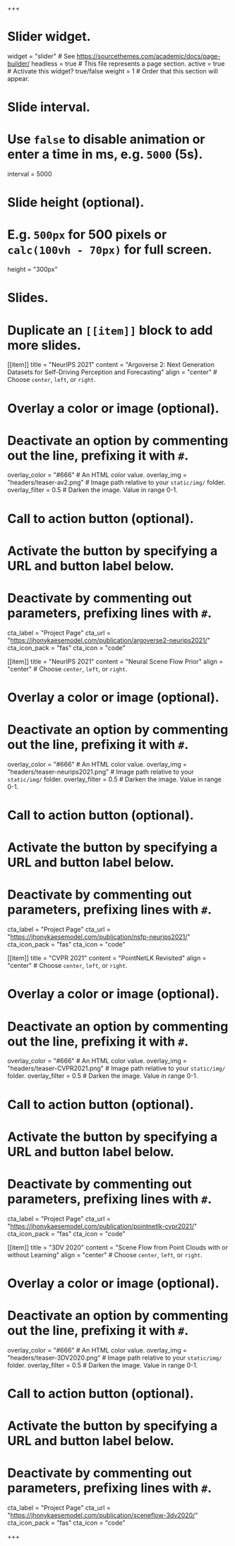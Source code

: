 +++
# Slider widget.
widget = "slider"  # See https://sourcethemes.com/academic/docs/page-builder/
headless = true  # This file represents a page section.
active = true  # Activate this widget? true/false
weight = 1  # Order that this section will appear.

# Slide interval.
# Use `false` to disable animation or enter a time in ms, e.g. `5000` (5s).
interval = 5000

# Slide height (optional).
# E.g. `500px` for 500 pixels or `calc(100vh - 70px)` for full screen.
height = "300px"

# Slides.
# Duplicate an `[[item]]` block to add more slides.
[[item]]
  title = "NeurIPS 2021"
  content = "Argoverse 2: Next Generation Datasets for Self-Driving Perception and Forecasting"
  align = "center"  # Choose `center`, `left`, or `right`.

  # Overlay a color or image (optional).
  #   Deactivate an option by commenting out the line, prefixing it with `#`.
  overlay_color = "#666"  # An HTML color value.
  overlay_img = "headers/teaser-av2.png"  # Image path relative to your `static/img/` folder.
  overlay_filter = 0.5  # Darken the image. Value in range 0-1.

  # Call to action button (optional).
  #   Activate the button by specifying a URL and button label below.
  #   Deactivate by commenting out parameters, prefixing lines with `#`.
  cta_label = "Project Page"
  cta_url = "https://jhonykaesemodel.com/publication/argoverse2-neurips2021/"
  cta_icon_pack = "fas"
  cta_icon = "code"

[[item]]
  title = "NeurIPS 2021"
  content = "Neural Scene Flow Prior"
  align = "center"  # Choose `center`, `left`, or `right`.

  # Overlay a color or image (optional).
  #   Deactivate an option by commenting out the line, prefixing it with `#`.
  overlay_color = "#666"  # An HTML color value.
  overlay_img = "headers/teaser-neurips2021.png"  # Image path relative to your `static/img/` folder.
  overlay_filter = 0.5  # Darken the image. Value in range 0-1.

  # Call to action button (optional).
  #   Activate the button by specifying a URL and button label below.
  #   Deactivate by commenting out parameters, prefixing lines with `#`.
  cta_label = "Project Page"
  cta_url = "https://jhonykaesemodel.com/publication/nsfp-neurips2021/"
  cta_icon_pack = "fas"
  cta_icon = "code"

[[item]]
  title = "CVPR 2021"
  content = "PointNetLK Revisited"
  align = "center"  # Choose `center`, `left`, or `right`.

  # Overlay a color or image (optional).
  #   Deactivate an option by commenting out the line, prefixing it with `#`.
  overlay_color = "#666"  # An HTML color value.
  overlay_img = "headers/teaser-CVPR2021.png"  # Image path relative to your `static/img/` folder.
  overlay_filter = 0.5  # Darken the image. Value in range 0-1.

  # Call to action button (optional).
  #   Activate the button by specifying a URL and button label below.
  #   Deactivate by commenting out parameters, prefixing lines with `#`.
  cta_label = "Project Page"
  cta_url = "https://jhonykaesemodel.com/publication/pointnetlk-cvpr2021/"
  cta_icon_pack = "fas"
  cta_icon = "code"

[[item]]
  title = "3DV 2020"
  content = "Scene Flow from Point Clouds with or without Learning"
  align = "center"  # Choose `center`, `left`, or `right`.

  # Overlay a color or image (optional).
  #   Deactivate an option by commenting out the line, prefixing it with `#`.
  overlay_color = "#666"  # An HTML color value.
  overlay_img = "headers/teaser-3DV2020.png"  # Image path relative to your `static/img/` folder.
  overlay_filter = 0.5  # Darken the image. Value in range 0-1.

  # Call to action button (optional).
  #   Activate the button by specifying a URL and button label below.
  #   Deactivate by commenting out parameters, prefixing lines with `#`.
  cta_label = "Project Page"
  cta_url = "https://jhonykaesemodel.com/publication/sceneflow-3dv2020/"
  cta_icon_pack = "fas"
  cta_icon = "code"

+++ 

<!-- [[item]]
  title = "ICCV 2019"
  content = "Implicit surface representations as layers in neural networks"
  align = "center"  # Choose `center`, `left`, or `right`.

  # Overlay a color or image (optional).
  #   Deactivate an option by commenting out the line, prefixing it with `#`.
  overlay_color = "#666"  # An HTML color value.
  overlay_img = "headers/deeplevelsets.jpg"  # Image path relative to your `static/img/` folder.
  overlay_filter = 0.5  # Darken the image. Value in range 0-1.

  # Call to action button (optional).
  #   Activate the button by specifying a URL and button label below.
  #   Deactivate by commenting out parameters, prefixing lines with `#`.
  cta_label = "Project Page"
  cta_url = "https://jhonykaesemodel.com/publication/deep-levesets-iccv/"
  cta_icon_pack = "fas"
  cta_icon = "code" -->

<!-- [[item]]
  title = "ACCV 2018"
  content = "Image2Mesh: a learning framework for single image 3D reconstruction"
  align = "center"  # Choose `center`, `left`, or `right`.

  # Overlay a color or image (optional).
  #   Deactivate an option by commenting out the line, prefixing it with `#`.
  overlay_color = "#666"  # An HTML color value.
  overlay_img = "headers/image2mesh.jpg"  # Image path relative to your `static/img/` folder.
  overlay_filter = 0.5  # Darken the image. Value in range 0-1.

  # Call to action button (optional).
  #   Activate the button by specifying a URL and button label below.
  #   Deactivate by commenting out parameters, prefixing lines with `#`.
  cta_label = "Project Page"
  cta_url = "https://jhonykaesemodel.com/publication/image2mesh-accv/"
  cta_icon_pack = "fas"
  cta_icon = "code" -->

<!-- +++ -->

<!-- [[item]]
  title = "3DV 2017"
  content = "Compact model representation for 3D reconstruction"
  align = "center"  # Choose `center`, `left`, or `right`.

  # Overlay a color or image (optional).
  #   Deactivate an option by commenting out the line, prefixing it with `#`.
  overlay_color = "#666"  # An HTML color value.
  overlay_img = "headers/compact-mesh.png"  # Image path relative to your `static/img/` folder.
  overlay_filter = 0.5  # Darken the image. Value in range 0-1.

  # Call to action button (optional).
  #   Activate the button by specifying a URL and button label below.
  #   Deactivate by commenting out parameters, prefixing lines with `#`.
  cta_label = "Project Page"
  cta_url = "https://jhonykaesemodel/publication/compact-mesh-3dv/"
  cta_icon_pack = "fas"
  cta_icon = "code"
+++ -->
